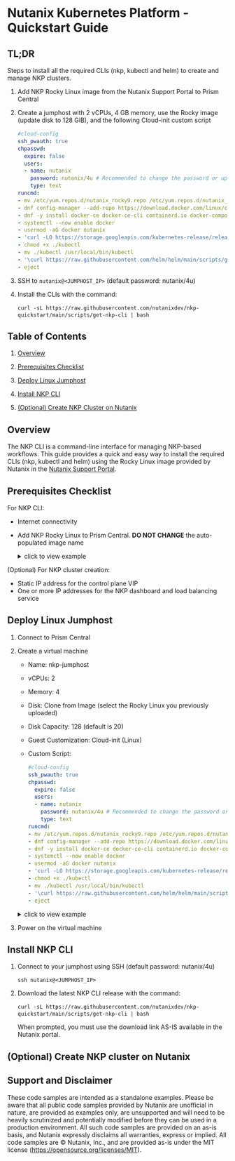 # Nutanix Kubernetes Platform - Quickstart Guide

## TL;DR

Steps to install all the required CLIs (nkp, kubectl and helm) to create and manage NKP clusters.

1. Add NKP Rocky Linux image from the Nutanix Support Portal to Prism Central

1. Create a jumphost with 2 vCPUs, 4 GB memory, use the Rocky image (update disk to 128 GiB), and the following Cloud-init custom script

    ```yaml
    #cloud-config
    ssh_pwauth: true
    chpasswd:
      expire: false
      users:
      - name: nutanix
        password: nutanix/4u # Recommended to change the password or update the script to use SSH keys
        type: text
    runcmd:
    - mv /etc/yum.repos.d/nutanix_rocky9.repo /etc/yum.repos.d/nutanix_rocky9.repo.disabled
    - dnf config-manager --add-repo https://download.docker.com/linux/centos/docker-ce.repo
    - dnf -y install docker-ce docker-ce-cli containerd.io docker-compose-plugin
    - systemctl --now enable docker
    - usermod -aG docker nutanix
    - 'curl -LO https://storage.googleapis.com/kubernetes-release/release/$(curl -s https://storage.googleapis.com/kubernetes-release/release/stable.txt)/bin/linux/amd64/kubectl'
    - chmod +x ./kubectl
    - mv ./kubectl /usr/local/bin/kubectl
    - '\curl https://raw.githubusercontent.com/helm/helm/main/scripts/get-helm-3 | bash'
    - eject
    ```

1. SSH to `nutanix@<JUMPHOST_IP>` (default password: nutanix/4u)

1. Install the CLIs with the command:

    ```shell
    curl -sL https://raw.githubusercontent.com/nutanixdev/nkp-quickstart/main/scripts/get-nkp-cli | bash
    ```

## Table of Contents

1. [Overview](#overview)

1. [Prerequisites Checklist](#prerequisites-checklist)

1. [Deploy Linux Jumphost](#deploy-linux-jumphost)

1. [Install NKP CLI](#install-nkp-cli)

1. [(Optional) Create NKP Cluster on Nutanix](#optional-create-nkp-cluster-on-nutanix)

## Overview

The NKP CLI is a command-line interface for managing NKP-based workflows. This guide provides a quick and easy way to install the required CLIs (nkp, kubectl and helm) using the Rocky Linux image provided by Nutanix in the [Nutanix Support Portal](https://portal.nutanix.com/page/downloads?product=nkp).

## Prerequisites Checklist

For NKP CLI:

- Internet connectivity
- Add NKP Rocky Linux to Prism Central. **DO NOT CHANGE** the auto-populated image name

    <details>
    <summary>click to view example</summary>
    <IMG src="./images/add_nkp_rocky_os_image.png" atl="Add NKP Rocky OS image" />
    </details>

(Optional) For NKP cluster creation:

- Static IP address for the control plane VIP
- One or more IP addresses for the NKP dashboard and load balancing service

## Deploy Linux Jumphost

1. Connect to Prism Central

1. Create a virtual machine

    - Name: nkp-jumphost
    - vCPUs: 2
    - Memory: 4
    - Disk: Clone from Image (select the Rocky Linux you previously uploaded)
    - Disk Capacity: 128 (default is 20)
    - Guest Customization: Cloud-init (Linux)
    - Custom Script:

        ```yaml
        #cloud-config
        ssh_pwauth: true
        chpasswd:
          expire: false
          users:
          - name: nutanix
            password: nutanix/4u # Recommended to change the password or update the script to use SSH keys
            type: text
        runcmd:
        - mv /etc/yum.repos.d/nutanix_rocky9.repo /etc/yum.repos.d/nutanix_rocky9.repo.disabled
        - dnf config-manager --add-repo https://download.docker.com/linux/centos/docker-ce.repo
        - dnf -y install docker-ce docker-ce-cli containerd.io docker-compose-plugin
        - systemctl --now enable docker
        - usermod -aG docker nutanix
        - 'curl -LO https://storage.googleapis.com/kubernetes-release/release/$(curl -s https://storage.googleapis.com/kubernetes-release/release/stable.txt)/bin/linux/amd64/kubectl'
        - chmod +x ./kubectl
        - mv ./kubectl /usr/local/bin/kubectl
        - '\curl https://raw.githubusercontent.com/helm/helm/main/scripts/get-helm-3 | bash'
        - eject
        ```

    <details>
    <summary>click to view example</summary>
    <IMG src="./images/create_vm_summary.png" atl="Create VM summary" />
    </details>

1. Power on the virtual machine

## Install NKP CLI

1. Connect to your jumphost using SSH (default password: nutanix/4u)

    ```shell
    ssh nutanix@<JUMPHOST_IP>
    ```

1. Download the latest NKP CLI release with the command:

    ```shell
    curl -sL https://raw.githubusercontent.com/nutanixdev/nkp-quickstart/main/scripts/get-nkp-cli | bash
    ```

    When prompted, you must use the download link AS-IS available in the Nutanix portal.

## (Optional) Create NKP cluster on Nutanix

## Support and Disclaimer

These code samples are intended as a standalone examples.  Please be aware that all public code samples provided by Nutanix are unofficial in nature, are provided as examples only, are unsupported and will need to be heavily scrutinized and potentially modified before they can be used in a production environment.  All such code samples are provided on an as-is basis, and Nutanix expressly disclaims all warranties, express or implied.  All code samples are © Nutanix, Inc., and are provided as-is under the MIT license (<https://opensource.org/licenses/MIT>).

